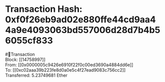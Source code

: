
Transaction Hash: 0xf0f26eb9ad02e880ffe44cd9aa44a9e4093063bd557006d28d7b4b56055cf833
====================================================================================
  
#💸Transaction  
Block: [[14758997]]  
From: [[0x0000005c9426e6910f22f0c00ed3690a4884dd6e]]  
To: [[0xc02aaa39b223fe8d0a0e5c4f27ead9083c756cc2]]  
Transferred: 5.23749681 Ether